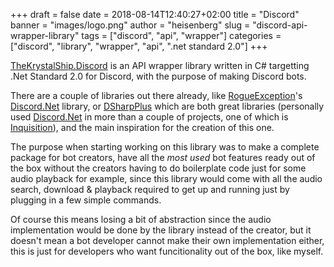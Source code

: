 +++
draft = false
date = 2018-08-14T12:40:27+02:00
title = "Discord"
banner = "images/logo.png"
author = "heisenberg"
slug = "discord-api-wrapper-library"
tags = ["discord", "api", "wrapper"]
categories = ["discord", "library", "wrapper", "api", ".net standard 2.0"]
+++

[TheKrystalShip.Discord](https://github.com/TheKrystalShip/Discord) is an API wrapper library written in C# targetting .Net Standard 2.0 for Discord, with the purpose of making Discord bots.

There are a couple of libraries out there already, like [RogueException](https://github.com/RogueException)'s [Discord.Net](https://github.com/RogueException/Discord.Net) library, or [DSharpPlus](https://github.com/DSharpPlus/DSharpPlus) which are both great libraries (personally used [Discord.Net](https://github.com/RogueException/Discord.Net) in more than a couple of projects, one of which is [Inquisition](/projects/inquisition)), and the main inspiration for the creation of this one.

The purpose when starting working on this library was to make a complete package for bot creators, have all the *most used* bot features ready out of the box without the creators having to do boilerplate code just for some audio playback for example, since this library would come with all the audio search, download & playback required to get up and running just by plugging in a few simple commands.

Of course this means losing a bit of abstraction since the audio implementation would be done by the library instead of the creator, but it doesn't mean a bot developer cannot make their own implementation either, this is just for developers who want funcitionality out of the box, like myself.
